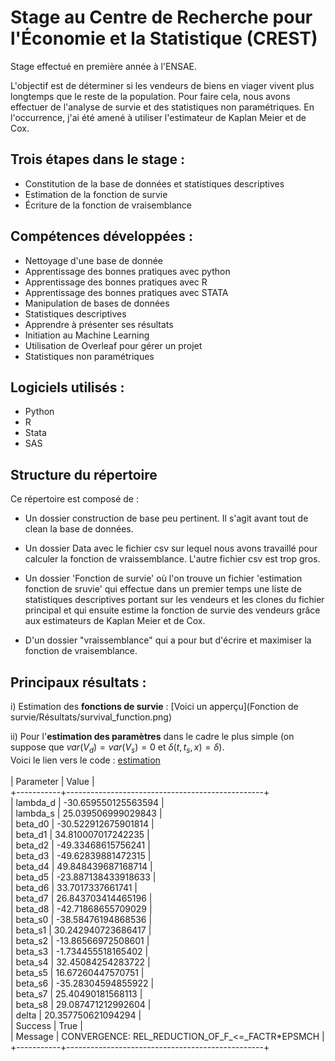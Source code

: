 # Stage au Centre de Recherche pour l'Économie et la Statistique (CREST)

Stage effectué en première année à l'ENSAE.

L'objectif est de déterminer si les vendeurs de biens en viager vivent plus longtemps que le reste de la population. 
Pour faire cela, nous avons effectuer de l'analyse de survie et des statistiques non paramétriques. En l'occurrence, j'ai été amené à utiliser l'estimateur de Kaplan Meier et de Cox. 

## Trois étapes dans le stage : 
- Constitution de la base de données et statistiques descriptives 
- Estimation de la fonction de survie 
- Écriture de la fonction de vraisemblance 

## Compétences développées :  
- Nettoyage d'une base de donnée
- Apprentissage des bonnes pratiques avec python
- Apprentissage des bonnes pratiques avec R
- Apprentissage des bonnes pratiques avec STATA
- Manipulation de bases de données
- Statistiques descriptives
- Apprendre à présenter ses résultats
- Initiation au Machine Learning
- Utilisation de Overleaf pour gérer un projet
- Statistiques non paramétriques 

## Logiciels utilisés : 
- Python 
- R 
- Stata
- SAS 

## Structure du répertoire
Ce répertoire est composé de : 

- Un dossier construction de base peu pertinent. Il s'agit avant tout de clean la base de données. 

- Un dossier Data avec le fichier csv sur lequel nous avons travaillé pour calculer la fonction de vraissemblance. L'autre fichier csv est trop gros. 

- Un dossier 'Fonction de survie' où l'on trouve un fichier 'estimation fonction de sruvie' qui effectue dans un premier temps une liste de statistiques descriptives portant sur les vendeurs et les clones du fichier principal et qui ensuite estime la fonction de survie des vendeurs grâce aux estimateurs de Kaplan Meier et de Cox. 

- D'un dossier "vraissemblance" qui a pour but d'écrire et maximiser la fonction de vraisemblance.

## Principaux résultats : 
i) Estimation des **fonctions de survie** : [Voici un apperçu](Fonction de survie/Résultats/survival_function.png)


ii) Pour l'**estimation des paramètres** dans le cadre le plus simple (on suppose que $var(V_d)=var(V_s)=0$ et $\delta(t,t_s,x)=\delta$). <br>
Voici le lien vers le code : [estimation](https://github.com/AugustinCablant/Estimation-non-param-trique-et-mod-les-de-survie/blob/main/Vraissemblance/vraissemblance_code.py) <br>
<br>
| Parameter |                      Value                      |  <br>
+-----------+-------------------------------------------------+  <br>
|  lambda_d |               -30.659550125563594               |  <br>
|  lambda_s |                25.039506999029843               |  <br>
|  beta_d0  |               -30.522912675901814               |  <br>
|  beta_d1  |                34.810007017242235               |  <br>
|  beta_d2  |                -49.33468615756241               |  <br>
|  beta_d3  |                -49.62839881472315               |  <br>
|  beta_d4  |                49.848439687168714               |  <br>
|  beta_d5  |               -23.887138433918633               |  <br>
|  beta_d6  |                 33.7017337661741                |  <br>
|  beta_d7  |                26.843703414465196               |  <br>
|  beta_d8  |                -42.71868655709029               |  <br>
|  beta_s0  |                -38.58476194868536               |  <br>
|  beta_s1  |                30.242940723686417               |  <br>
|  beta_s2  |                -13.86566972508601               |  <br>
|  beta_s3  |                -1.734455518165402               |  <br>
|  beta_s4  |                32.45084254283722                |  <br>
|  beta_s5  |                16.67260447570751                |  <br>
|  beta_s6  |                -35.28304594855922               |  <br>
|  beta_s7  |                25.40490181568113                |  <br>
|  beta_s8  |                29.087471212992604               |  <br>
|   delta   |                20.357750621094294               |  <br>
|  Success  |                       True                      |  <br>
|  Message  | CONVERGENCE: REL_REDUCTION_OF_F_<=_FACTR*EPSMCH |  <br>
+-----------+-------------------------------------------------+  <br>
